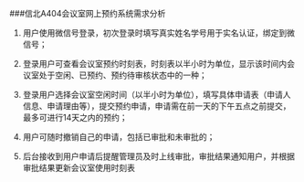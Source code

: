 ###信北A404会议室网上预约系统需求分析
1. 用户使用微信号登录，初次登录时填写真实姓名学号用于实名认证，绑定到微信号；

2. 登录用户可查看会议室预约时刻表，时刻表以半小时为单位，显示该时间内会议室处于空闲、已预约、预约待审核状态中的一种；

3. 登录用户选择会议室空闲时间（以半小时为单位），填写具体申请表（申请人信息、申请理由等），提交预约申请，申请需在前一天的下午五点之前提交，最多可进行14天之内的预约；  

4. 用户可随时撤销自己的申请，包括已审批和未审批的；

5. 后台接收到用户申请后提醒管理员及时上线审批，审批结果通知用户，并根据审批结果更新会议室使用时刻表
